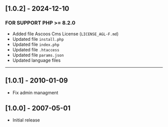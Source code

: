 ## [1.0.2] - 2024-12-10

### FOR SUPPORT PHP >= 8.2.0

- Added file Ascoos Cms License (`LICENSE_AGL-F.md`)
- Updated file `install.php`
- Updated file `index.php`
- Updated file `.htaccess`
- Updated file `params.json`
- Updated language files

***

## [1.0.1] - 2010-01-09

- Fix admin managment

## [1.0.0] - 2007-05-01

- Initial release